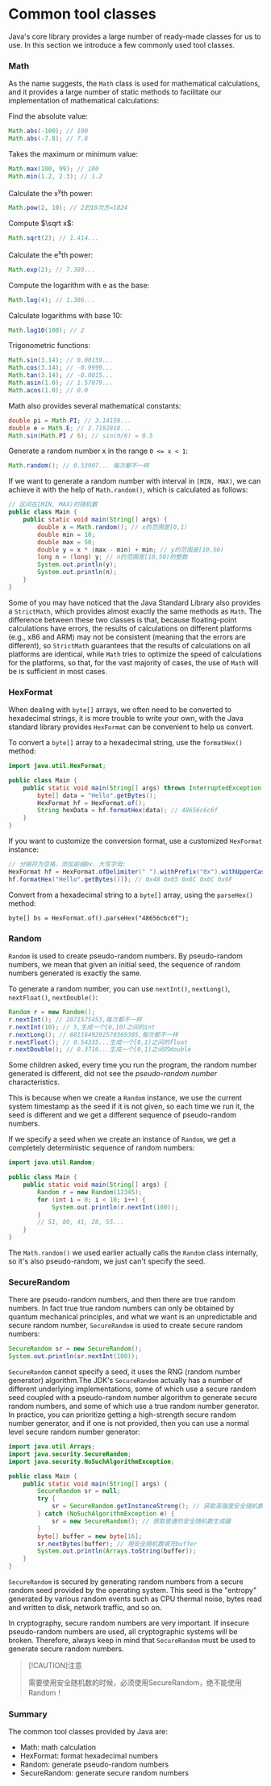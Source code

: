 <!-- TRANSLATED by md-translate -->
# Common tool classes

Java's core library provides a large number of ready-made classes for us to use. In this section we introduce a few commonly used tool classes.

### Math

As the name suggests, the `Math` class is used for mathematical calculations, and it provides a large number of static methods to facilitate our implementation of mathematical calculations:

Find the absolute value:

```java
Math.abs(-100); // 100
Math.abs(-7.8); // 7.8
```

Takes the maximum or minimum value:

```java
Math.max(100, 99); // 100
Math.min(1.2, 2.3); // 1.2
```

Calculate the x<sup>y</sup>th power:

```java
Math.pow(2, 10); // 2的10次方=1024
```

Compute $\sqrt x$:

```java
Math.sqrt(2); // 1.414...
```

Calculate the e<sup>x</sup>th power:

```java
Math.exp(2); // 7.389...
```

Compute the logarithm with e as the base:

```java
Math.log(4); // 1.386...
```

Calculate logarithms with base 10:

```java
Math.log10(100); // 2
```

Trigonometric functions:

```java
Math.sin(3.14); // 0.00159...
Math.cos(3.14); // -0.9999...
Math.tan(3.14); // -0.0015...
Math.asin(1.0); // 1.57079...
Math.acos(1.0); // 0.0
```

Math also provides several mathematical constants:

```java
double pi = Math.PI; // 3.14159...
double e = Math.E; // 2.7182818...
Math.sin(Math.PI / 6); // sin(π/6) = 0.5
```

Generate a random number x in the range `0 <= x < 1`:

```java
Math.random(); // 0.53907... 每次都不一样
```

If we want to generate a random number with interval in `[MIN, MAX)`, we can achieve it with the help of `Math.random()`, which is calculated as follows:

```java
// 区间在[MIN, MAX)的随机数
public class Main {
    public static void main(String[] args) {
        double x = Math.random(); // x的范围是[0,1)
        double min = 10;
        double max = 50;
        double y = x * (max - min) + min; // y的范围是[10,50)
        long n = (long) y; // n的范围是[10,50)的整数
        System.out.println(y);
        System.out.println(n);
    }
}
```

Some of you may have noticed that the Java Standard Library also provides a `StrictMath`, which provides almost exactly the same methods as `Math`. The difference between these two classes is that, because floating-point calculations have errors, the results of calculations on different platforms (e.g., x86 and ARM) may not be consistent (meaning that the errors are different), so `StrictMath` guarantees that the results of calculations on all platforms are identical, while `Math` tries to optimize the speed of calculations for the platforms, so that, for the vast majority of cases, the use of `Math` will be is sufficient in most cases.

### HexFormat

When dealing with `byte[]` arrays, we often need to be converted to hexadecimal strings, it is more trouble to write your own, with the Java standard library provides `HexFormat` can be convenient to help us convert.

To convert a `byte[]` array to a hexadecimal string, use the `formatHex()` method:

```java
import java.util.HexFormat;

public class Main {
    public static void main(String[] args) throws InterruptedException {
        byte[] data = "Hello".getBytes();
        HexFormat hf = HexFormat.of();
        String hexData = hf.formatHex(data); // 48656c6c6f
    }
}
```

If you want to customize the conversion format, use a customized `HexFormat` instance:

```java
// 分隔符为空格，添加前缀0x，大写字母:
HexFormat hf = HexFormat.ofDelimiter(" ").withPrefix("0x").withUpperCase();
hf.formatHex("Hello".getBytes())); // 0x48 0x65 0x6C 0x6C 0x6F
```

Convert from a hexadecimal string to a `byte[]` array, using the `parseHex()` method:

```
byte[] bs = HexFormat.of().parseHex("48656c6c6f");
```

### Random

`Random` is used to create pseudo-random numbers. By pseudo-random numbers, we mean that given an initial seed, the sequence of random numbers generated is exactly the same.

To generate a random number, you can use `nextInt()`, `nextLong()`, `nextFloat()`, `nextDouble()`:

```java
Random r = new Random();
r.nextInt(); // 2071575453,每次都不一样
r.nextInt(10); // 5,生成一个[0,10)之间的int
r.nextLong(); // 8811649292570369305,每次都不一样
r.nextFloat(); // 0.54335...生成一个[0,1)之间的float
r.nextDouble(); // 0.3716...生成一个[0,1)之间的double
```

Some children asked, every time you run the program, the random number generated is different, did not see the _pseudo-random number_ characteristics.

This is because when we create a `Random` instance, we use the current system timestamp as the seed if it is not given, so each time we run it, the seed is different and we get a different sequence of pseudo-random numbers.

If we specify a seed when we create an instance of `Random`, we get a completely deterministic sequence of random numbers:

```java
import java.util.Random;

public class Main {
    public static void main(String[] args) {
        Random r = new Random(12345);
        for (int i = 0; i < 10; i++) {
            System.out.println(r.nextInt(100));
        }
        // 51, 80, 41, 28, 55...
    }
}
```

The `Math.random()` we used earlier actually calls the `Random` class internally, so it's also pseudo-random, we just can't specify the seed.

### SecureRandom

There are pseudo-random numbers, and then there are true random numbers. In fact true true random numbers can only be obtained by quantum mechanical principles, and what we want is an unpredictable and secure random number, `SecureRandom` is used to create secure random numbers:

```java
SecureRandom sr = new SecureRandom();
System.out.println(sr.nextInt(100));
```

`SecureRandom` cannot specify a seed, it uses the RNG (random number generator) algorithm.The JDK's `SecureRandom` actually has a number of different underlying implementations, some of which use a secure random seed coupled with a pseudo-random number algorithm to generate secure random numbers, and some of which use a true random number generator. In practice, you can prioritize getting a high-strength secure random number generator, and if one is not provided, then you can use a normal level secure random number generator:

```java
import java.util.Arrays;
import java.security.SecureRandom;
import java.security.NoSuchAlgorithmException;

public class Main {
    public static void main(String[] args) {
        SecureRandom sr = null;
        try {
            sr = SecureRandom.getInstanceStrong(); // 获取高强度安全随机数生成器
        } catch (NoSuchAlgorithmException e) {
            sr = new SecureRandom(); // 获取普通的安全随机数生成器
        }
        byte[] buffer = new byte[16];
        sr.nextBytes(buffer); // 用安全随机数填充buffer
        System.out.println(Arrays.toString(buffer));
    }
}
```

`SecureRandom` is secured by generating random numbers from a secure random seed provided by the operating system. This seed is the "entropy" generated by various random events such as CPU thermal noise, bytes read and written to disk, network traffic, and so on.

In cryptography, secure random numbers are very important. If insecure pseudo-random numbers are used, all cryptographic systems will be broken. Therefore, always keep in mind that `SecureRandom` must be used to generate secure random numbers.

> [!CAUTION]注意
>
> 需要使用安全随机数的时候，必须使用SecureRandom，绝不能使用Random！

### Summary

The common tool classes provided by Java are:

* Math: math calculation
* HexFormat: format hexadecimal numbers
* Random: generate pseudo-random numbers
* SecureRandom: generate secure random numbers

